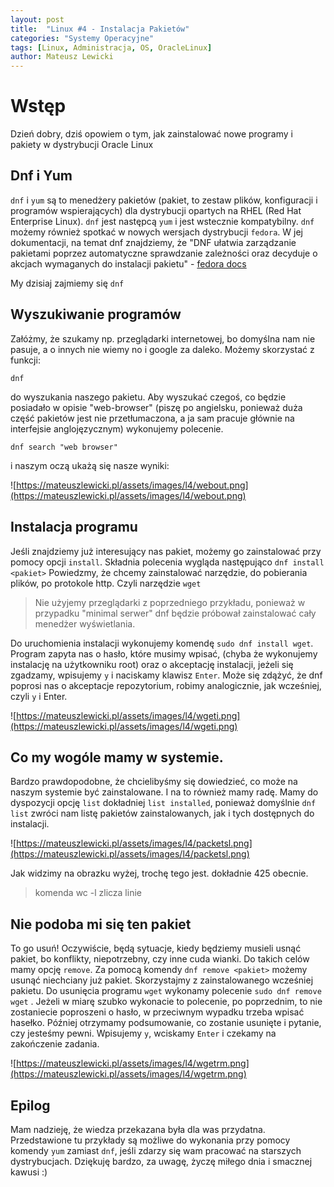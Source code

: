 ```yaml
---
layout: post
title:  "Linux #4 - Instalacja Pakietów"
categories: "Systemy Operacyjne"
tags: [Linux, Administracja, OS, OracleLinux]
author: Mateusz Lewicki
---
```

# Wstęp

Dzień dobry, dziś opowiem o tym, jak zainstalować nowe programy i pakiety w dystrybucji Oracle Linux

## Dnf i Yum

`dnf` i `yum` są to menedżery pakietów (pakiet, to zestaw plików, konfiguracji i programów wspierających) dla dystrybucji opartych na RHEL (Red Hat Enterprise Linux).
`dnf` jest następcą `yum` i jest wstecznie kompatybilny.
`dnf` możemy również spotkać w nowych wersjach dystrybucji `fedora`. W jej dokumentacji, na temat dnf znajdziemy, że "DNF ułatwia zarządzanie pakietami poprzez automatyczne sprawdzanie zależności oraz decyduje o akcjach wymaganych do instalacji pakietu" - [fedora docs](https://docs.fedoraproject.org/en-US/quick-docs/dnf/)

My dzisiaj zajmiemy się `dnf`

## Wyszukiwanie programów

Załóżmy, że szukamy np. przeglądarki internetowej, bo domyślna nam nie pasuje, a o innych nie wiemy no i google za daleko.
Możemy skorzystać z funkcji:

```
dnf
```

do wyszukania naszego pakietu.
Aby wyszukać czegoś, co będzie posiadało w opisie "web-browser" (piszę po angielsku, ponieważ duża część pakietów jest nie przetłumaczona, a ja sam pracuje głównie na interfejsie anglojęzycznym) wykonujemy polecenie.

```
dnf search "web browser"
```

i naszym oczą ukażą się nasze wyniki:

![https://mateuszlewicki.pl/assets/images/l4/webout.png](https://mateuszlewicki.pl/assets/images/l4/webout.png)

## Instalacja programu

Jeśli znajdziemy już interesujący nas pakiet, możemy go zainstalować przy pomocy opcji `install`.
Składnia polecenia wygląda następująco `dnf install <pakiet>`
Powiedzmy, że chcemy zainstalować narzędzie, do pobierania plików, po protokole http. Czyli narzędzie `wget`

> Nie użyjemy przeglądarki z poprzedniego przykładu, ponieważ w przypadku "minimal serwer" dnf będzie próbował zainstalować cały menedżer wyświetlania.

Do uruchomienia instalacji wykonujemy komendę `sudo dnf install wget`. Program zapyta nas o hasło, które musimy wpisać, (chyba że wykonujemy instalację na użytkowniku root) oraz o akceptację instalacji, jeżeli się zgadzamy, wpisujemy `y` i naciskamy klawisz `Enter`. Może się zdążyć, że dnf poprosi nas o akceptacje repozytorium, robimy analogicznie, jak wcześniej, czyli `y` i Enter.

![https://mateuszlewicki.pl/assets/images/l4/wgeti.png](https://mateuszlewicki.pl/assets/images/l4/wgeti.png)

## Co my wogóle mamy w systemie.

Bardzo prawdopodobne, że chcielibyśmy się dowiedzieć, co może na naszym systemie być zainstalowane.
I na to również mamy radę. Mamy do dyspozycji opcję `list` dokładniej `list installed`, ponieważ domyślnie `dnf list` zwróci nam listę pakietów zainstalowanych, jak i tych dostępnych do instalacji.

![https://mateuszlewicki.pl/assets/images/l4/packetsl.png](https://mateuszlewicki.pl/assets/images/l4/packetsl.png)

Jak widzimy na obrazku wyżej, trochę tego jest. dokładnie 425 obecnie.

> komenda wc -l zlicza linie

## Nie podoba mi się ten pakiet

To go usuń!
Oczywiście, będą sytuacje, kiedy będziemy musieli usnąć pakiet, bo konflikty, niepotrzebny, czy inne cuda wianki.  Do takich celów mamy opcję `remove`.
Za pomocą komendy `dnf remove <pakiet>` możemy usunąć niechciany już pakiet. Skorzystajmy z zainstalowanego wcześniej pakietu.
Do usunięcia programu `wget` wykonamy polecenie `sudo dnf remove wget` . Jeżeli w miarę szubko wykonacie to polecenie, po poprzednim, to nie zostaniecie poproszeni o hasło, w przeciwnym wypadku trzeba wpisać hasełko. Później otrzymamy podsumowanie, co zostanie usunięte i pytanie, czy jesteśmy pewni. Wpisujemy `y`, wciskamy `Enter` i czekamy na zakończenie zadania.

![https://mateuszlewicki.pl/assets/images/l4/wgetrm.png](https://mateuszlewicki.pl/assets/images/l4/wgetrm.png)

## Epilog

Mam nadzieję, że wiedza przekazana była dla was przydatna. Przedstawione tu przykłady są możliwe do wykonania przy pomocy komendy `yum` zamiast `dnf`, jeśli zdarzy się wam pracować na starszych dystrybucjach.
Dziękuję bardzo, za uwagę, życzę miłego dnia i smacznej kawusi :)